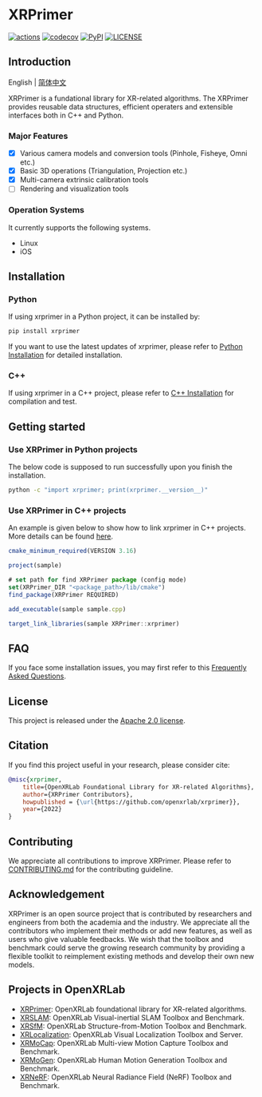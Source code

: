 # XRPrimer

<div align="left">

[![actions](https://github.com/openxrlab/xrprimer/workflows/build/badge.svg)](https://github.com/openxrlab/xrprimer/actions)
[![codecov](https://codecov.io/gh/openxrlab/xrprimer/branch/main/graph/badge.svg)](https://codecov.io/gh/openxrlab/xrprimer)
[![PyPI](https://img.shields.io/pypi/v/xrprimer)](https://pypi.org/project/xrprimer/)
[![LICENSE](https://img.shields.io/github/license/openxrlab/xrprimer.svg)](https://github.com/openxrlab/xrprimer/blob/main/LICENSE)

</div>

## Introduction

English | [简体中文](README_CN.md)

XRPrimer is a fundational library for XR-related algorithms.
The XRPrimer provides reusable data structures, efficient operaters and extensible interfaces both in C++ and Python.

### Major Features

- [x] Various camera models and conversion tools (Pinhole, Fisheye, Omni etc.)
- [x] Basic 3D operations (Triangulation, Projection etc.)
- [x] Multi-camera extrinsic calibration tools
- [ ] Rendering and visualization tools

### Operation Systems

It currently supports the following systems.

- Linux
- iOS

## Installation

### Python

If using xrprimer in a Python project, it can be installed by:

```bash
pip install xrprimer
```

If you want to use the latest updates of xrprimer, please refer to [Python Installation](docs/en/installation/python.md) for detailed installation.

### C++

If using xrprimer in a C++ project, please refer to [C++ Installation](docs/en/installation/cpp.md) for compilation and test.


## Getting started

### Use XRPrimer in Python projects

The below code is supposed to run successfully upon you finish the installation.

```bash
python -c "import xrprimer; print(xrprimer.__version__)"
```

### Use XRPrimer in C++ projects

An example is given below to show how to link xrprimer in C++ projects. More details can be found [here](docs/en/installation/cpp.md#how-to-link-in-c-projects).

```js
cmake_minimum_required(VERSION 3.16)

project(sample)

# set path for find XRPrimer package (config mode)
set(XRPrimer_DIR "<package_path>/lib/cmake")
find_package(XRPrimer REQUIRED)

add_executable(sample sample.cpp)

target_link_libraries(sample XRPrimer::xrprimer)
```

## FAQ

If you face some installation issues, you may first refer to this [Frequently Asked Questions](docs/en/faq.md).


## License

This project is released under the [Apache 2.0 license](LICENSE).

## Citation

If you find this project useful in your research, please consider cite:

```bibtex
@misc{xrprimer,
    title={OpenXRLab Foundational Library for XR-related Algorithms},
    author={XRPrimer Contributors},
    howpublished = {\url{https://github.com/openxrlab/xrprimer}},
    year={2022}
}
```

## Contributing

We appreciate all contributions to improve XRPrimer. Please refer to [CONTRIBUTING.md](.github/CONTRIBUTING.md) for the contributing guideline.

## Acknowledgement

XRPrimer is an open source project that is contributed by researchers and engineers from both the academia and the industry.
We appreciate all the contributors who implement their methods or add new features, as well as users who give valuable feedbacks.
We wish that the toolbox and benchmark could serve the growing research community by providing a flexible toolkit to reimplement existing methods and develop their own new models.

## Projects in OpenXRLab

- [XRPrimer](https://github.com/openxrlab/xrprimer): OpenXRLab foundational library for XR-related algorithms.
- [XRSLAM](https://github.com/openxrlab/xrslam): OpenXRLab Visual-inertial SLAM Toolbox and Benchmark.
- [XRSfM](https://github.com/openxrlab/xrsfm): OpenXRLab Structure-from-Motion Toolbox and Benchmark.
- [XRLocalization](https://github.com/openxrlab/xrlocalization): OpenXRLab Visual Localization Toolbox and Server.
- [XRMoCap](https://github.com/openxrlab/xrmocap): OpenXRLab Multi-view Motion Capture Toolbox and Benchmark.
- [XRMoGen](https://github.com/openxrlab/xrmogen): OpenXRLab Human Motion Generation Toolbox and Benchmark.
- [XRNeRF](https://github.com/openxrlab/xrnerf): OpenXRLab Neural Radiance Field (NeRF) Toolbox and Benchmark.
